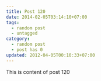 ```yaml
---
title: Post 120
date: 2014-02-05T03:14:10+07:00
tags:
  - random post
  - untagged
category:
  - random post
  - post has 0
updated: 2012-04-05T00:10:33+07:00
---
```

This is content of post 120